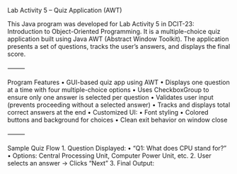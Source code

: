 Lab Activity 5 – Quiz Application (AWT)

This Java program was developed for Lab Activity 5 in DCIT-23: Introduction to Object-Oriented Programming. It is a multiple-choice quiz application built using Java AWT (Abstract Window Toolkit). The application presents a set of questions, tracks the user’s answers, and displays the final score.

⸻

Program Features
	•	GUI-based quiz app using AWT
	•	Displays one question at a time with four multiple-choice options
	•	Uses CheckboxGroup to ensure only one answer is selected per question
	•	Validates user input (prevents proceeding without a selected answer)
	•	Tracks and displays total correct answers at the end
	•	Customized UI:
	•	Font styling
	•	Colored buttons and background for choices
	•	Clean exit behavior on window close

⸻

Sample Quiz Flow
	1.	Question Displayed:
	•	“Q1: What does CPU stand for?”
	•	Options: Central Processing Unit, Computer Power Unit, etc.
	2.	User selects an answer → Clicks “Next”
	3.	Final Output:
